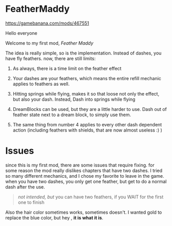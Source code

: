 # FeatherMaddy

https://gamebanana.com/mods/467551

Hello everyone

Welcome to my first mod, *Feather Maddy* 

The idea is really simple, so is the implementation. Instead of dashes, you have fly feathers.
now, there are still limits:

1. As always, there is a time limit on the feather effect

2. Your dashes are your feathers, which means the entire refill mechanic applies to feathers as well.

3. Hitting springs while flying, makes it so that loose not only the effect, but also your dash. Instead, Dash into
 springs while flying

4. DreamBlocks can be used, but they are a little harder to use. Dash out of feather state next to a dream block,
 to simply use them.

5. The same thing from number 4 applies to every other dash dependent action (including feathers with shields, that 
are now almost useless :) )

# Issues

since this is my first mod, there are some issues that require fixing.
for some reason the mod really dislikes chapters that have two dashes.
I tried so many different mechanics, and I chose my favorite to leave in the game.
when you have two dashes, you only get one feather, but get to do a normal dash after the use.

> *not intended, but* you can have two feathers, if you WAIT for the first one to finish

Also the hair color sometimes works, sometimes doesn't. I wanted gold to replace the blue color, but hey
, **it is what it is**.
